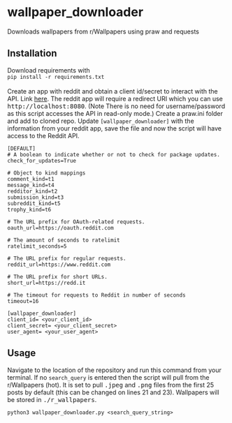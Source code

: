# wallpaper_downloader
Downloads wallpapers from r/Wallpapers using praw and requests

## Installation 
Download requirements with<br> 
`pip install -r requirements.txt`<br>
<br>
Create an app with reddit and obtain a client id/secret to interact with the API.  Link [here](https://www.reddit.com/prefs/apps/).  The reddit app will require a redirect URI which you can use <kbd>http://localhost:8080</kbd>.  (Note There is no need for username/password as this script accesses the API in read-only mode.)
Create a praw.ini folder and add to cloned repo.  Update `[wallpaper_downloader]` with the information from your reddit app, save the file and now the script will have access to the Reddit API.<br>
```
[DEFAULT]
# A boolean to indicate whether or not to check for package updates.
check_for_updates=True

# Object to kind mappings
comment_kind=t1
message_kind=t4
redditor_kind=t2
submission_kind=t3
subreddit_kind=t5
trophy_kind=t6

# The URL prefix for OAuth-related requests.
oauth_url=https://oauth.reddit.com

# The amount of seconds to ratelimit
ratelimit_seconds=5

# The URL prefix for regular requests.
reddit_url=https://www.reddit.com

# The URL prefix for short URLs.
short_url=https://redd.it

# The timeout for requests to Reddit in number of seconds
timeout=16

[wallpaper_downloader]
client_id= <your_client_id>
client_secret= <your_client_secret>
user_agent= <your_user_agent>
```

## Usage
Navigate to the location of the repository and run this command from your terminal.  If no `search_query` is entered then the script will pull from the r/Wallpapers (hot).  It is set to pull <kbd>.jpeg</kbd> and <kbd>.png</kbd> files from the first 25 posts by default (this can be changed on lines 21 and 23).  Wallpapers will be stored in <kbd>./r_wallpapers</kbd>.<p>
`python3 wallpaper_downloader.py <search_query_string>`

